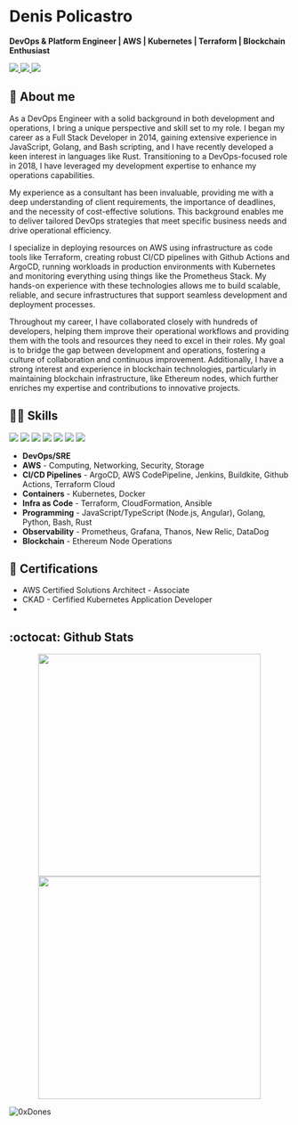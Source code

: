 # Denis Policastro

__DevOps & Platform Engineer | AWS | Kubernetes | Terraform | Blockchain Enthusiast__

<a href= "https://www.linkedin.com/in/dpolicastro/">
  <img src="https://img.shields.io/badge/-LinkedIn-0077B5?style=flat&logo=Linkedin&logoColor=white"/>
</a>
<a href= "mailto:denis.policastro@gmail.com">
  <img src="https://img.shields.io/badge/-Gmail-c14438?style=flat&logo=Gmail&logoColor=white"/>
</a>
<a href= "https://dones.io">
  <img src="https://img.shields.io/website/https/dones.io.svg"/>
</a>

## 🧍 About me

As a DevOps Engineer with a solid background in both development and operations, I bring a unique perspective and skill set to my role. I began my career as a Full Stack Developer in 2014, 
gaining extensive experience in JavaScript, Golang, and Bash scripting, and I have recently developed a keen interest in languages like Rust. Transitioning to a DevOps-focused role in 2018, 
I have leveraged my development expertise to enhance my operations capabilities.

My experience as a consultant has been invaluable, providing me with a deep understanding of client requirements, 
the importance of deadlines, and the necessity of cost-effective solutions. This background enables me to deliver tailored DevOps strategies 
that meet specific business needs and drive operational efficiency.

I specialize in deploying resources on AWS using infrastructure as code tools like Terraform, creating robust CI/CD pipelines with Github Actions and ArgoCD,
running workloads in production environments with Kubernetes and monitoring everything using things like the Prometheus Stack.
My hands-on experience with these technologies allows me to build scalable, reliable, and secure infrastructures that support seamless development and deployment processes.

Throughout my career, I have collaborated closely with hundreds of developers, helping them improve their operational workflows and providing them with the tools and resources they need to excel in their roles. 
My goal is to bridge the gap between development and operations, fostering a culture of collaboration and continuous improvement. Additionally, I have a strong interest and experience in blockchain technologies, 
particularly in maintaining blockchain infrastructure, like Ethereum nodes, which further enriches my expertise and contributions to innovative projects.

## 👨‍💻 Skills

<div>
  <img src="https://img.shields.io/badge/-AWS-grey?style=for-the-badge&logo=amazonaws"/>
  <img src="https://img.shields.io/badge/-Kubernetes-grey?style=for-the-badge&logo=Kubernetes"/>
  <img src="https://img.shields.io/badge/-Terraform-grey?style=for-the-badge&logo=Terraform"/>
  <img src="https://img.shields.io/badge/-Node.js-grey?style=for-the-badge&logo=nodedotjs"/>
  <img src="https://img.shields.io/badge/-Go-grey?style=for-the-badge&logo=go"/>
  <img src="https://img.shields.io/badge/-Rust-grey?style=for-the-badge&logo=rust"/>
  <img src="https://img.shields.io/badge/-Ethereum-grey?style=for-the-badge&logo=ethereum"/>
  <!-- Ref https://github.com/simple-icons/simple-icons/blob/develop/slugs.md -->
</div>

- __DevOps/SRE__
- __AWS__ - Computing, Networking, Security, Storage
- __CI/CD Pipelines__ - ArgoCD, AWS CodePipeline, Jenkins, Buildkite, Github Actions, Terraform Cloud
- __Containers__ - Kubernetes, Docker
- __Infra as Code__ - Terraform, CloudFormation, Ansible
- __Programming__ - JavaScript/TypeScript (Node.js, Angular), Golang, Python, Bash, Rust
- __Observability__ - Prometheus, Grafana, Thanos, New Relic, DataDog
- __Blockchain__ - Ethereum Node Operations

## 🥇 Certifications

- AWS Certified Solutions Architect - Associate
- CKAD - Cerfified Kubernetes Application Developer
- 
## :octocat: Github Stats

<p valign="top" align="center">
  <img width="400px" src="https://github-readme-stats-git-masterrstaa-rickstaa.vercel.app/api?username=0xDones&show_icons=true&line_height=28&hide_border=false&include_all_commits=true&role=owner,collaborator&show=&rank_icon=percentile&theme=ayu-mirage&hide_title=true" hspace="10" />
  <img width="400px" src="https://streak-stats.demolab.com/?user=0xDones&theme=ayu-mirage&exclude_days=Sun%2CSat&height=400" hspace="10" />
</p>
<div>
<p align="left">
  <img src="https://komarev.com/ghpvc/?username=0xDones&label=Profile%20views&color=blue&style=for-the-badge&logo=star&base=123456" alt="0xDones" style="padding-right:20px;" />
</p>
</div>

<!--
## 🌐 Open Source Projects

[![Readme Card](https://github-readme-stats.vercel.app/api/pin/?username=0xDones&repo=tfgen)](https://github.com/0xDones/tfgen)
[![Readme Card](https://github-readme-stats.vercel.app/api/pin/?username=0xDones&repo=terraform-monorepo-example)](https://github.com/0xDones/terraform-monorepo-example)
[![Readme Card](https://github-readme-stats.vercel.app/api/pin/?username=0xDones&repo=vampire)](https://github.com/0xDones/vampire)
-->

<!--

-->

<!--
## 😆 And last but not least

<p align="center">
  <img width="500" height="500" src="./images/debugging.jpeg" />
</p>

**0xDones/0xDones** is a ✨ _special_ ✨ repository because its `README.md` (this file) appears on your GitHub profile.

Here are some ideas to get you started:

- 🔭 I’m currently working on ...
- 🌱 I’m currently learning ...
- 👯 I’m looking to collaborate on ...
- 🤔 I’m looking for help with ...
- 💬 Ask me about ...
- 📫 How to reach me: ...
- 😄 Pronouns: ...
- ⚡ Fun fact: ...

<h2 align="center">📊 Gɪᴛʜᴜʙ Sᴛᴀᴛs 📊</h2>


<h2 align="center">🏆 Gɪᴛʜᴜʙ Tʀᴏᴘʜɪᴇs 🏆</h2>
<p align="center">
<img width="auto" src="https://github-profile-trophy.vercel.app/?username=0xDones&theme=onedark&rank=-C&v=128&margin-w=10&margin-h=10" />
</p>

<h2 align="center">Lᴀɴɢᴜᴀɢᴇs ᴀɴᴅ Tᴏᴏʟs</h2> 
<p align="center">
<img width="auto"  src="https://skillicons.dev/icons?i=redhat,java,c,cs,cpp,dotnet,go,lua,py,ruby,openshift,openstack,maven,cmake,gradle,spring,kafka,kubernetes,git,github,githubactions,gitlab,linux,ubuntu,windows,nginx,idea,clion,vscode,eclipse,visualstudio,docker,aws,hibernate,postgres,mysql,mongodb,rabbitmq,redis,md,angular,js,html,css,react,bootstrap,nodejs,jquery,godot,unity,unreal,ai,pytorch,tensorflow&perline=18"  />
</p>
-->
